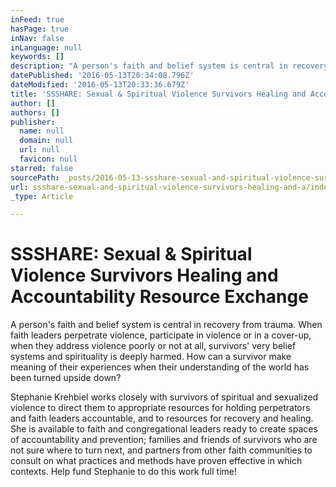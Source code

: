 ```yaml
---
inFeed: true
hasPage: true
inNav: false
inLanguage: null
keywords: []
description: "A person's faith and belief system is central in recovery from trauma. When faith leaders perpetrate violence, participate in violence or in a cover-up, when they address violence poorly or not at all, survivors' very belief systems and spirituality is deeply harmed. How can a survivor make meaning of their experiences when their understanding of the world has been turned upside down? "
datePublished: '2016-05-13T20:34:08.796Z'
dateModified: '2016-05-13T20:33:36.679Z'
title: 'SSSHARE: Sexual & Spiritual Violence Survivors Healing and Accountability Resource Exchange'
author: []
authors: []
publisher:
  name: null
  domain: null
  url: null
  favicon: null
starred: false
sourcePath: _posts/2016-05-13-ssshare-sexual-and-spiritual-violence-survivors-healing-and-a.md
url: ssshare-sexual-and-spiritual-violence-survivors-healing-and-a/index.html
_type: Article

---
```

# SSSHARE: Sexual & Spiritual Violence Survivors Healing and Accountability Resource Exchange

A person's faith and belief system is central in recovery from trauma. When faith leaders perpetrate violence, participate in violence or in a cover-up, when they address violence poorly or not at all, survivors' very belief systems and spirituality is deeply harmed. How can a survivor make meaning of their experiences when their understanding of the world has been turned upside down? 

Stephanie Krehbiel works closely with survivors of spiritual and sexualized violence to direct them to appropriate resources for holding perpetrators and faith leaders accountable, and to resources for recovery and healing. She is available to faith and congregational leaders ready to create spaces of accountability and prevention; families and friends of survivors who are not sure where to turn next, and partners from other faith communities to consult on what practices and methods have proven effective in which contexts. Help fund Stephanie to do this work full time!

#